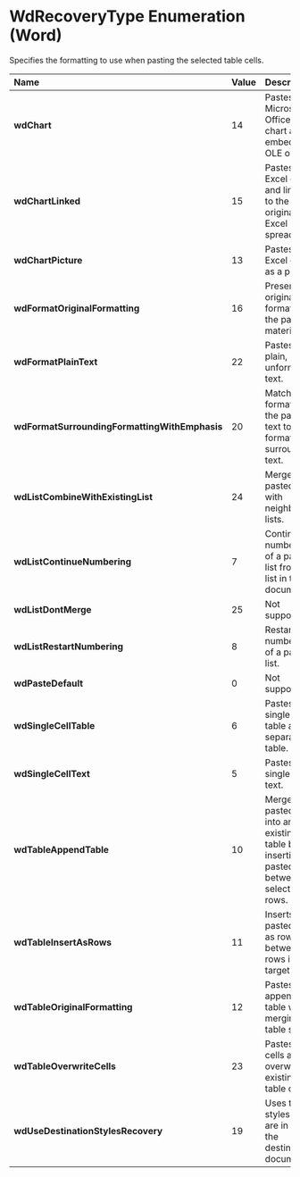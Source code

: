 
# WdRecoveryType Enumeration (Word)

Specifies the formatting to use when pasting the selected table cells.



|**Name**|**Value**|**Description**|
|:-----|:-----|:-----|
| **wdChart**|14|Pastes a Microsoft Office Excel chart as an embedded OLE object.|
| **wdChartLinked**|15|Pastes an Excel chart and links it to the original Excel spreadsheet.|
| **wdChartPicture**|13|Pastes an Excel chart as a picture.|
| **wdFormatOriginalFormatting**|16|Preserves original formatting of the pasted material.|
| **wdFormatPlainText**|22|Pastes as plain, unformatted text.|
| **wdFormatSurroundingFormattingWithEmphasis**|20|Matches the formatting of the pasted text to the formatting of surrounding text.|
| **wdListCombineWithExistingList**|24|Merges a pasted list with neighboring lists.|
| **wdListContinueNumbering**|7|Continues numbering of a pasted list from the list in the document.|
| **wdListDontMerge**|25|Not supported.|
| **wdListRestartNumbering**|8|Restarts numbering of a pasted list.|
| **wdPasteDefault**|0|Not supported.|
| **wdSingleCellTable**|6|Pastes a single cell table as a separate table.|
| **wdSingleCellText**|5|Pastes a single cell as text.|
| **wdTableAppendTable**|10|Merges pasted cells into an existing table by inserting the pasted rows between the selected rows.|
| **wdTableInsertAsRows**|11|Inserts a pasted table as rows between two rows in the target table.|
| **wdTableOriginalFormatting**|12|Pastes an appended table without merging table styles.|
| **wdTableOverwriteCells**|23|Pastes table cells and overwrites existing table cells.|
| **wdUseDestinationStylesRecovery**|19|Uses the styles that are in use in the destination document.|
